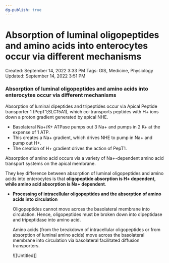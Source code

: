 ```yaml
---
dg-publish: true
---
```


# Absorption of luminal oligopeptides and amino acids into enterocytes occur via different mechanisms

Created: September 14, 2022 3:33 PM
Tags: GIS, Medicine, Physiology
Updated: September 14, 2022 3:51 PM

### Absorption of luminal oligopeptides and amino acids into enterocytes occur via different mechanisms

Absorption of luminal dipeptides and tripeptides occur via Apical Peptide transporter 1 (PepT1;SLC15A1), which co-transports peptides with H+ ions down a proton gradient generated by apical NHE.

- Basolateral Na+/K+ ATPase pumps out 3 Na+ and pumps in 2 K+ at the expense of 1 ATP.
- This creates a Na+ gradient, which drives NHE to pump in Na+ and pump out H+.
- The creation of H+ gradient drives the action of PepT1.

Absorption of amino acid occurs via a variety of Na+-dependent amino acid transport systems on the apical membrane.

They key difference between absorption of luminal oligopeptides and amino acids into enterocytes is that **oligopeptide absorption is H+ dependent, while amino acid absorption is Na+ dependent**.

- **Processing of intracellular oligopeptides and the absorption of amino acids into circulation**
    
    Oligopeptides cannot move across the basolateral membrane into circulation. Hence, oligopeptides must be broken down into dipeptidase and tripeptidase into amino acid.
    
    Amino acids (from the breakdown of intracellular oligopeptides or from absorption of luminal amino acids) move across the basolateral membrane into circulation via basolateral facilitated diffusion transporters.
    
    ![[Untitled]]